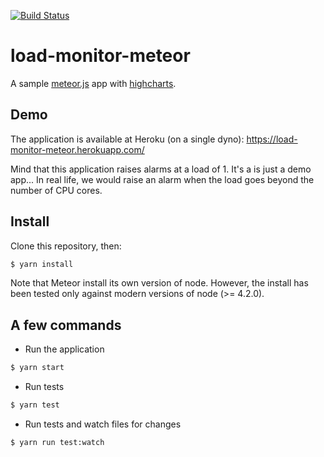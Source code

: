 [![Build Status](https://travis-ci.org/vcarel/load-monitor-meteor.svg?branch=master)](https://travis-ci.org/vcarel/load-monitor-meteor)

# load-monitor-meteor

A sample [meteor.js](https://www.meteor.com) app with [highcharts](http://www.highcharts.com).

## Demo

The application is available at Heroku (on a single dyno):
https://load-monitor-meteor.herokuapp.com/

Mind that this application raises alarms at a load of 1. It's a is just a demo app... In real life, we would raise an alarm when the load goes beyond the number of CPU cores.

## Install

Clone this repository, then:

```bash
$ yarn install
```

Note that Meteor install its own version of node. However, the install has been tested only against modern versions of node (>= 4.2.0).

## A few commands

- Run the application

```bash
$ yarn start
```

- Run tests

```bash
$ yarn test
```

- Run tests and watch files for changes

```bash
$ yarn run test:watch
```
